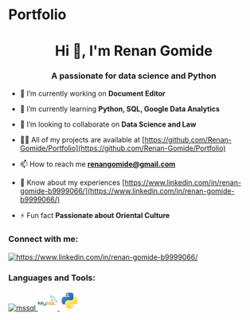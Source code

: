 # Portfolio
 
<h1 align="center">Hi 👋, I'm Renan Gomide</h1>
<h3 align="center">A passionate for data science and Python</h3>

- 🔭 I’m currently working on **Document Editor**

- 🌱 I’m currently learning **Python, SQL, Google Data Analytics**

- 👯 I’m looking to collaborate on **Data Science and Law**

- 👨‍💻 All of my projects are available at [https://github.com/Renan-Gomide/Portfolio](https://github.com/Renan-Gomide/Portfolio)

- 📫 How to reach me **renangomide@gmail.com**

- 📄 Know about my experiences [https://www.linkedin.com/in/renan-gomide-b9999066/](https://www.linkedin.com/in/renan-gomide-b9999066/)

- ⚡ Fun fact **Passionate about Oriental Culture**

<h3 align="left">Connect with me:</h3>
<p align="left">
<a href="https://linkedin.com/in/https://www.linkedin.com/in/renan-gomide-b9999066/" target="blank"><img align="center" src="https://raw.githubusercontent.com/rahuldkjain/github-profile-readme-generator/master/src/images/icons/Social/linked-in-alt.svg" alt="https://www.linkedin.com/in/renan-gomide-b9999066/" height="30" width="40" /></a>
</p>

<h3 align="left">Languages and Tools:</h3>
<p align="left"> <a href="https://www.microsoft.com/en-us/sql-server" target="_blank" rel="noreferrer"> <img src="https://www.svgrepo.com/show/303229/microsoft-sql-server-logo.svg" alt="mssql" width="40" height="40"/> </a> <a href="https://www.mysql.com/" target="_blank" rel="noreferrer"> <img src="https://raw.githubusercontent.com/devicons/devicon/master/icons/mysql/mysql-original-wordmark.svg" alt="mysql" width="40" height="40"/> </a> <a href="https://www.python.org" target="_blank" rel="noreferrer"> <img src="https://raw.githubusercontent.com/devicons/devicon/master/icons/python/python-original.svg" alt="python" width="40" height="40"/> </a> </p>
